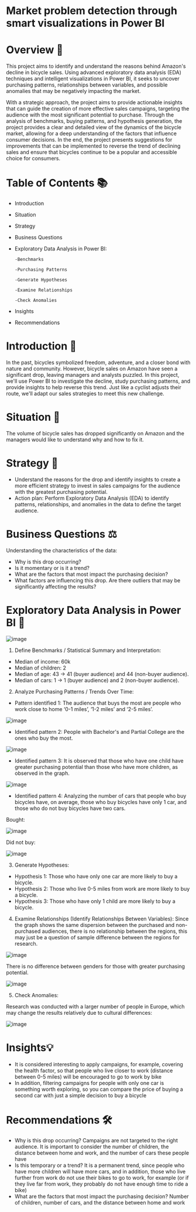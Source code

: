 # Market problem detection through smart visualizations in Power BI

# Overview 📖

This project aims to identify and understand the reasons behind Amazon's decline in bicycle sales. Using advanced exploratory data analysis (EDA) techniques and intelligent visualizations in Power BI, it seeks to uncover purchasing patterns, relationships between variables, and possible anomalies that may be negatively impacting the market.

With a strategic approach, the project aims to provide actionable insights that can guide the creation of more effective sales campaigns, targeting the audience with the most significant potential to purchase. Through the analysis of benchmarks, buying patterns, and hypothesis generation, the project provides a clear and detailed view of the dynamics of the bicycle market, allowing for a deep understanding of the factors that influence consumer decisions. In the end, the project presents suggestions for improvements that can be implemented to reverse the trend of declining sales and ensure that bicycles continue to be a popular and accessible choice for consumers.

# Table of Contents 📚

- Introduction
- Situation
- Strategy
- Business Questions
- Exploratory Data Analysis in Power BI:

      -Benchmarks
  
      -Purchasing Patterns
  
      -Generate Hypotheses
  
      -Examine Relationships

      -Check Anomalies
    
- Insights
- Recommendations

# Introduction 📝

In the past, bicycles symbolized freedom, adventure, and a closer bond with nature and community. However, bicycle sales on Amazon have seen a significant drop, leaving managers and analysts puzzled. In this project, we'll use Power BI to investigate the decline, study purchasing patterns, and provide insights to help reverse this trend. Just like a cyclist adjusts their route, we'll adapt our sales strategies to meet this new challenge.

# Situation 🔎

The volume of bicycle sales has dropped significantly on Amazon and the managers would like to understand why and how to fix it.

# Strategy 🎯

- Understand the reasons for the drop and identify insights to create a more efficient strategy to invest in sales campaigns for the audience with the greatest purchasing potential.
- Action plan: Perform Exploratory Data Analysis (EDA) to identify patterns, relationships, and anomalies in the data to define the target audience.

# Business Questions ⚖️

Understanding the characteristics of the data:
- Why is this drop occurring?
- Is it momentary or is it a trend?
- What are the factors that most impact the purchasing decision?
- What factors are influencing this drop. Are there outliers that may be significantly affecting the results?

# Exploratory Data Analysis in Power BI 📑

![image](https://github.com/user-attachments/assets/acb6d5a0-cba3-4376-9c78-b30a5b5f290d)

1) Define Benchmarks / Statistical Summary and Interpretation:
- Median of income: 60k
- Median of children: 2
- Median of age: 43 → 41 (buyer audience) and 44 (non-buyer audience).
- Median of cars: 1 → 1 (buyer audience) and 2 (non-buyer audience).

2) Analyze Purchasing Patterns / Trends Over Time:
- Pattern identified 1: The audience that buys the most are people who work close to home ‘0-1 miles’, ‘1-2 miles’ and ‘2-5 miles’.

![image](https://github.com/user-attachments/assets/4581fe8a-58c8-480c-ab8b-24490ff72ed9)

- Identified pattern 2: People with Bachelor's and Partial College are the ones who buy the most.

![image](https://github.com/user-attachments/assets/ee64243f-a5ed-4e6c-91d1-51352625be3d)

- Identified pattern 3: It is observed that those who have one child have greater purchasing potential than those who have more children, as observed in the graph.
  
![image](https://github.com/user-attachments/assets/ff8792ed-2f51-4a0b-ac39-45d4766701fd)

- Identified pattern 4: Analyzing the number of cars that people who buy bicycles have, on average, those who buy bicycles have only 1 car, and those who do not buy bicycles have two cars.

Bought:

![image](https://github.com/user-attachments/assets/14017926-d419-4442-816e-f9cca7a3dee4)

Did not buy:

![image](https://github.com/user-attachments/assets/8820b013-2da8-4267-b2fd-75d71f1db62b)

3) Generate Hypotheses:
- Hypothesis 1: Those who have only one car are more likely to buy a bicycle.
- Hypothesis 2: Those who live 0-5 miles from work are more likely to buy a bicycle.
- Hypothesis 3: Those who have only 1 child are more likely to buy a bicycle.

4) Examine Relationships (Identify Relationships Between Variables):
Since the graph shows the same dispersion between the purchased and non-purchased audiences, there is no relationship between the regions, this may just be a question of sample difference between the regions for research.

![image](https://github.com/user-attachments/assets/780e9601-01d9-4f34-ae1e-bd743e695531)

There is no difference between genders for those with greater purchasing potential.

![image](https://github.com/user-attachments/assets/cc8c71bd-c3a2-499c-85f3-2752a1ef3a09)

5) Check Anomalies:

Research was conducted with a larger number of people in Europe, which may change the results relatively due to cultural differences:

![image](https://github.com/user-attachments/assets/d773d0cb-7485-4fb3-9ba8-51c1f748eaa7)


# Insights💡

- It is considered interesting to apply campaigns, for example, covering the health factor, so that people who live closer to work (distance between 0-5 miles) will be encouraged to go to work by bike
- In addition, filtering campaigns for people with only one car is something worth exploring, so you can compare the price of buying a second car with just a simple decision to buy a bicycle

# Recommendations 🛠️

- Why is this drop occurring? Campaigns are not targeted to the right audience. It is important to consider the number of children, the distance between home and work, and the number of cars these people have
- Is this temporary or a trend? It is a permanent trend, since people who have more children will have more cars, and in addition, those who live further from work do not use their bikes to go to work, for example (or if they live far from work, they probably do not have enough time to ride a bike)
- What are the factors that most impact the purchasing decision? Number of children, number of cars, and the distance between home and work

